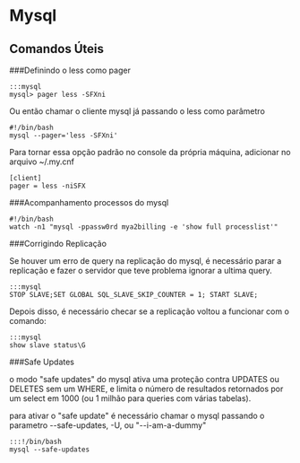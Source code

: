 Mysql
=====

Comandos Úteis
--------------

###Definindo o less como pager

    :::mysql
    mysql> pager less -SFXni

Ou então chamar o cliente mysql já passando o less como parâmetro

    #!/bin/bash
    mysql --pager='less -SFXni'

Para tornar essa opção padrão no console da própria máquina, adicionar no
arquivo ~/.my.cnf

    [client]
    pager = less -niSFX

###Acompanhamento processos do mysql

    #!/bin/bash
    watch -n1 "mysql -ppassw0rd mya2billing -e 'show full processlist'"

###Corrigindo Replicação
    
Se houver um erro de query na replicação do mysql, é necessário parar a
replicação e fazer o servidor que teve problema ignorar a ultima query.

    :::mysql
    STOP SLAVE;SET GLOBAL SQL_SLAVE_SKIP_COUNTER = 1; START SLAVE;

Depois disso, é necessário checar se a replicação voltou a funcionar com o
comando:

    :::mysql
    show slave status\G

###Safe Updates

o modo "safe updates" do mysql ativa uma proteção contra UPDATES ou DELETES sem
um WHERE, e limita o número de resultados retornados por um select em 1000 (ou
1 milhão para queries com várias tabelas).

para ativar o "safe update" é necessário chamar o mysql passando o parametro
--safe-updates, -U, ou "--i-am-a-dummy"

    :::!/bin/bash
    mysql --safe-updates

